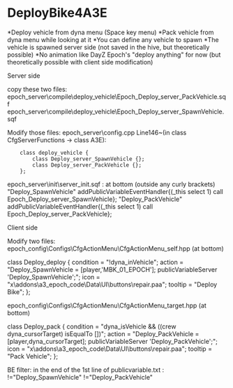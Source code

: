 # DeployBike4A3E
*Deploy vehicle from dyna menu (Space key menu)
*Pack vehicle from dyna menu while looking at it
*You can define any vehicle to spawn 
*The vehicle is spawned server side (not saved in the hive, but theoretically possible)
*No animation like DayZ Epoch's "deploy anything" for now (but theoretically possible with client side modification)

Server side

copy these two files:
epoch_server\compile\deploy_vehicle\Epoch_Deploy_server_PackVehicle.sqf
epoch_server\compile\deploy_vehicle\Epoch_Deploy_server_SpawnVehicle.sqf

Modify those files:
epoch_server\config.cpp Line146~(in class CfgServerFunctions -> class A3E):

        class deploy_vehicle {
            class Deploy_server_SpawnVehicle {};
            class Deploy_server_PackVehicle {};
        };

epoch_server\init\server_init.sqf : at bottom (outside any curly brackets)
"Deploy_SpawnVehicle" addPublicVariableEventHandler{(_this select 1) call Epoch_Deploy_server_SpawnVehicle};
"Deploy_PackVehicle"  addPublicVariableEventHandler{(_this select 1) call Epoch_Deploy_server_PackVehicle};


Client side

Modify two files:
epoch_config\Configs\CfgActionMenu\CfgActionMenu_self.hpp (at bottom)

class Deploy_deploy
{
    condition = "!dyna_inVehicle";
    action = "Deploy_SpawnVehicle = [player,'MBK_01_EPOCH']; publicVariableServer 'Deploy_SpawnVehicle';";
    icon = "x\addons\a3_epoch_code\Data\UI\buttons\repair.paa";
    tooltip = "Deploy Bike";
};

epoch_config\Configs\CfgActionMenu\CfgActionMenu_target.hpp (at bottom)

class Deploy_pack
{
    condition = "dyna_isVehicle && ((crew dyna_cursorTarget) isEqualTo [])";
    action = "Deploy_PackVehicle = [player,dyna_cursorTarget]; publicVariableServer 'Deploy_PackVehicle';";
    icon = "x\addons\a3_epoch_code\Data\UI\buttons\repair.paa";
    tooltip = "Pack Vehicle";
};

BE filter:
in the end of the 1st line of publicvariable.txt :
 !="Deploy_SpawnVehicle" !="Deploy_PackVehicle"
